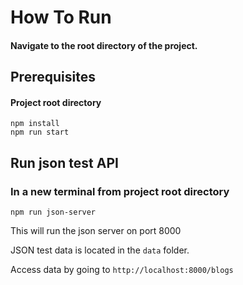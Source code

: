 # How To Run

#### Navigate to the root directory of the project.

## Prerequisites
#### Project root directory
```angular2html
npm install
npm run start
```

## Run json test API
### In a new terminal from project root directory
```angular2html
npm run json-server
```
This will run the json server on port 8000

JSON test data is located in the `data` folder.

Access data by going to `http://localhost:8000/blogs`
